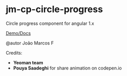 # jm-cp-circle-progress
Circle progress component for angular 1.x



[Demo/Docs](https://joaomarccos.github.io/jm-cp-circle-progress/docs/)


@autor João Marcos F

Credits: 
  * **Yeoman team**
  * **Pouya Saadeghi** for share animation on codepen.io
